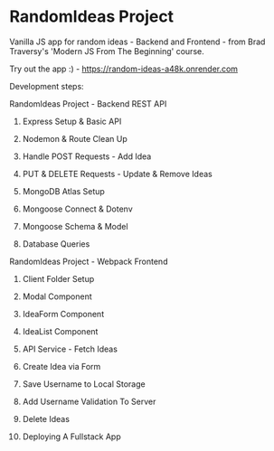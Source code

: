 # RandomIdeas Project

Vanilla JS app for random ideas - Backend and Frontend - from Brad Traversy's 'Modern JS From The Beginning' course.

Try out the app :) - https://random-ideas-a48k.onrender.com

Development steps:


RandomIdeas Project - Backend REST API

1. Express Setup & Basic API

2. Nodemon & Route Clean Up

3. Handle POST Requests - Add Idea

4. PUT & DELETE Requests - Update & Remove Ideas

5. MongoDB Atlas Setup

6. Mongoose Connect & Dotenv

7. Mongoose Schema & Model

8. Database Queries 


RandomIdeas Project - Webpack Frontend

1. Client Folder Setup

2. Modal Component

3. IdeaForm Component

4. IdeaList Component

5. API Service - Fetch Ideas

6. Create Idea via Form

7. Save Username to Local Storage

8. Add Username Validation To Server

9. Delete Ideas

10. Deploying A Fullstack App 

